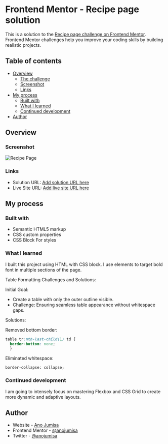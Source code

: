 # Frontend Mentor - Recipe page solution

This is a solution to the [Recipe page challenge on Frontend Mentor](https://www.frontendmentor.io/challenges/recipe-page-KiTsR8QQKm). Frontend Mentor challenges help you improve your coding skills by building realistic projects. 

## Table of contents

- [Overview](#overview)
  - [The challenge](#the-challenge)
  - [Screenshot](#screenshot)
  - [Links](#links)
- [My process](#my-process)
  - [Built with](#built-with)
  - [What I learned](#what-i-learned)
  - [Continued development](#continued-development)
- [Author](#author)

## Overview

### Screenshot

![Recipe Page](../images/Result-screenshot.png)

### Links

- Solution URL: [Add solution URL here](https://your-solution-url.com)
- Live Site URL: [Add live site URL here](https://your-live-site-url.com)

## My process

### Built with

- Semantic HTML5 markup
- CSS custom properties
- CSS Block
For styles

### What I learned

I built this project using HTML with CSS block. I use <span> elements to target bold font in multiple sections of the page. 

Table Formatting Challenges and Solutions:

Initial Goal: 
- Create a table with only the outer outline visible.
- Challenge: Ensuring seamless table appearance without whitespace gaps.

Solutions:

Removed bottom border:
```css 
table tr:nth-last-child(1) td {
  border-bottom: none;
  }
```

Eliminated whitespace: 
```
border-collapse: collapse;
```

### Continued development

I am going to intensely focus on mastering Flexbox and CSS Grid to create more dynamic and adaptive layouts.

## Author

- Website - [Ano Jumisa](https://www.anojumisa.com)
- Frontend Mentor - [@anojumisa](https://www.frontendmentor.io/profile/anojumisa)
- Twitter - [@anojumisa](https://www.twitter.com/anojumisa)
